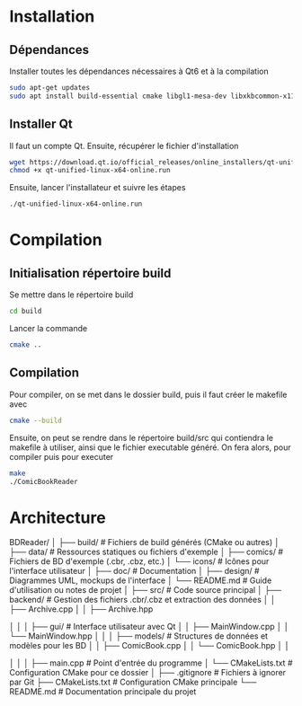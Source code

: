 # Installation 
## Dépendances
Installer toutes les dépendances nécessaires à Qt6 et à la compilation
```bash
sudo apt-get updates
sudo apt install build-essential cmake libgl1-mesa-dev libxkbcommon-x11-0 libxcb-icccm libxcb-image0 libxcb-keysyms1 libxcb-render-util0 libxcb-shape0 libxcb-cursor0 libxcb-cursor-dev 
```

## Installer Qt
Il faut un compte Qt. Ensuite, récupérer le fichier d'installation 
```bash
wget https://download.qt.io/official_releases/online_installers/qt-unified-linux-x64-online.run
chmod +x qt-unified-linux-x64-online.run
```

Ensuite, lancer l'installateur et suivre les étapes
```bash
./qt-unified-linux-x64-online.run
```

# Compilation
## Initialisation répertoire build
Se mettre dans le répertoire build
```bash
cd build
```

Lancer la commande 
```bash
cmake ..
```

## Compilation 
Pour compiler, on se met dans le dossier build, puis il faut créer le makefile avec
```bash
cmake --build
```

Ensuite, on peut se rendre dans le répertoire build/src qui contiendra le makefile à utiliser, ainsi que le fichier executable généré.
On fera alors, pour compiler puis pour executer 
```bash
make
./ComicBookReader
```


# Architecture
BDReader/
│
├── build/                  # Fichiers de build générés (CMake ou autres)
│
├── data/                   # Ressources statiques ou fichiers d'exemple
│   ├── comics/             # Fichiers de BD d'exemple (.cbr, .cbz, etc.)
│   └── icons/              # Icônes pour l'interface utilisateur
│
├── doc/                    # Documentation
│   ├── design/             # Diagrammes UML, mockups de l'interface
│   └── README.md           # Guide d'utilisation ou notes de projet
│
├── src/                    # Code source principal
│   ├── backend/            # Gestion des fichiers .cbr/.cbz et extraction des données
│   │   ├── Archive.cpp
│   │   ├── Archive.hpp
<!-- │   │   ├── Image.cpp
│   │   ├── Image.hpp
│   │   ├── MetadataExtractor.cpp
│   │   └── MetadataExtractor.hpp -->
│   │
│   ├── gui/                # Interface utilisateur avec Qt
│   │   ├── MainWindow.cpp
│   │   └── MainWindow.hpp
│   │
│   ├── models/             # Structures de données et modèles pour les BD
│   │   ├── ComicBook.cpp
│   │   └── ComicBook.hpp
│   │
<!-- │   ├── utils/              # Fonctions utilitaires génériques
│   │   ├── FileUtils.cpp
│   │   ├── FileUtils.hpp
│   │   ├── ImageUtils.cpp
│   │   └── ImageUtils.hpp -->
│   │
│   ├── main.cpp            # Point d'entrée du programme
│   └── CMakeLists.txt      # Configuration CMake pour ce dossier
│
├── .gitignore              # Fichiers à ignorer par Git
├── CMakeLists.txt          # Configuration CMake principale
└── README.md               # Documentation principale du projet
